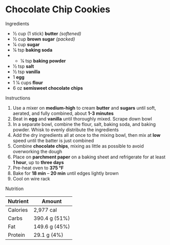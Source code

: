# Chocolate Chip Cookies

Ingredients

* 1⁄2 cup (1 stick) **butter** *(softened)*
* 1⁄2 cup **brown sugar** *(packed)*
* 1⁄4 cup **sugar**
* 1⁄4 tsp **baking soda**
* * 1⁄4 tsp **baking powder**
* 1⁄2 tsp **salt**
* 1⁄2 tsp **vanilla**
* 1 **egg**
* 1 1⁄4 cups **flour**
* 6 oz **semisweet chocolate chips**

Instructions

1. Use a mixer on **medium-high** to cream **butter** and **sugars** until soft, aerated, and fully combined, about **1-3 minutes**
1. Beat in **egg** and **vanilla** until thoroughly mixed. Scrape down bowl
1. In a separate bowl, combine the flour, salt, baking soda, and baking powder. Whisk to evenly distribute the ingredients
1. Add the dry ingredients all at once to the mixing bowl, then mix at **low** speed until the batter is just combined
1. Combine **chocolate chips**, mixing as little as possible to avoid overworking the dough
1. Place on **parchment paper** on a baking sheet and refrigerate for at least **1 hour**, up to **three days**
1. Pre-heat oven to **375 °F**
1. Bake for **18 min** – **20 min** until edges lightly brown
1. Cool on wire rack

Nutrition

Nutrient | Amount
---------|--------------
Calories | 2,977 cal
Carbs    | 390.4 g (51%)
Fat      | 149.6 g (45%)
Protein  |  29.1 g (4%)
